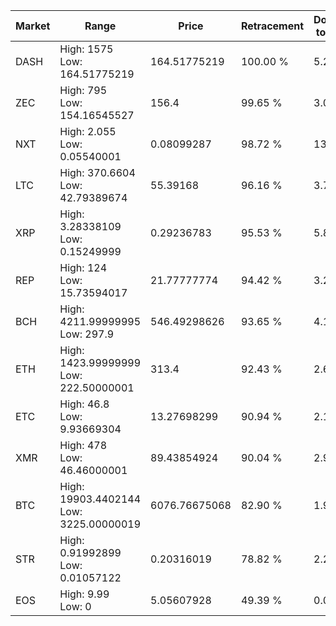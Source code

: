| Market | Range | Price| Retracement | Doubles to 50% |
| --- | --- | --- | --- | --- |
| DASH | High: 1575<br />Low: 164.51775219 | 164.51775219 | 100.00 % | 5.29 |
| ZEC | High: 795<br />Low: 154.16545527 | 156.4 | 99.65 % | 3.03 |
| NXT | High: 2.055<br />Low: 0.05540001 | 0.08099287 | 98.72 % | 13.03 |
| LTC | High: 370.6604<br />Low: 42.79389674 | 55.39168 | 96.16 % | 3.73 |
| XRP | High: 3.28338109<br />Low: 0.15249999 | 0.29236783 | 95.53 % | 5.88 |
| REP | High: 124<br />Low: 15.73594017 | 21.77777774 | 94.42 % | 3.21 |
| BCH | High: 4211.99999995<br />Low: 297.9 | 546.49298626 | 93.65 % | 4.13 |
| ETH | High: 1423.99999999<br />Low: 222.50000001 | 313.4 | 92.43 % | 2.63 |
| ETC | High: 46.8<br />Low: 9.93669304 | 13.27698299 | 90.94 % | 2.14 |
| XMR | High: 478<br />Low: 46.46000001 | 89.43854924 | 90.04 % | 2.93 |
| BTC | High: 19903.4402144<br />Low: 3225.00000019 | 6076.76675068 | 82.90 % | 1.90 |
| STR | High: 0.91992899<br />Low: 0.01057122 | 0.20316019 | 78.82 % | 2.29 |
| EOS | High: 9.99<br />Low: 0 | 5.05607928 | 49.39 % | 0.00 |
